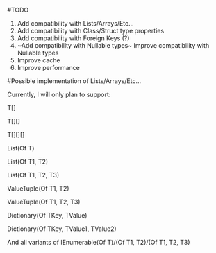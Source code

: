 #TODO

1) Add compatibility with Lists/Arrays/Etc...
2) Add compatibility with Class/Struct type properties
3) Add compatibility with Foreign Keys (?)
4) ~Add compatibility with Nullable types~ Improve compatibility with Nullable types
5) Improve cache
6) Improve performance

#Possible implementation of Lists/Arrays/Etc...

Currently, I will only plan to support:

T[]

T[][]

T[][][]

List(Of T)

List(Of T1, T2)

List(Of T1, T2, T3)

ValueTuple(Of T1, T2)

ValueTuple(Of T1, T2, T3)

Dictionary(Of TKey, TValue)

Dictionary(Of TKey, TValue1, TValue2)


And all variants of IEnumerable(Of T)/(Of T1, T2)/(Of T1, T2, T3)
